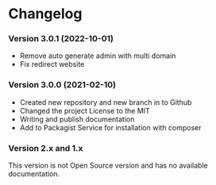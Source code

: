 Changelog
=========


### Version 3.0.1 (2022-10-01)
* Remove auto generate admin with multi domain
* Fix redirect website

### Version 3.0.0 (2021-02-10)
* Created new repository and new branch in to Github
* Changed the project License to the MIT
* Writing and publish documentation
* Add to Packagist Service for installation with composer

### Version 2.x and 1.x
This version is not Open Source version and has no available documentation.